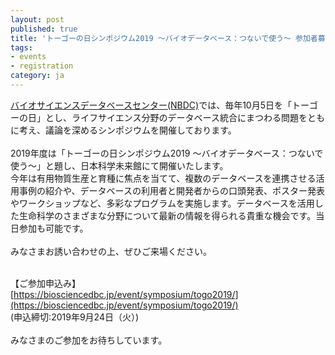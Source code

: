 ```yaml
---
layout: post
published: true
title: 'トーゴーの日シンポジウム2019 ～バイオデータベース：つないで使う～ 参加者募集中です'
tags:
- events
- registration
category: ja
---
```

[バイオサイエンスデータベースセンター(NBDC)](http://biosciencedbc.jp/)では、毎年10月5日を「トーゴーの日」とし、ライフサイエンス分野のデータベース統合にまつわる問題をともに考え、議論を深めるシンポジウムを開催しております。  
<br />
2019年度は「トーゴーの日シンポジウム2019 ～バイオデータベース：つないで使う～」と題し、日本科学未来館にて開催いたします。<br />
今年は有用物質生産と育種に焦点を当てて、複数のデータベースを連携させる活用事例の紹介や、データベースの利用者と開発者からの口頭発表、ポスター発表やワークショップなど、多彩なプログラムを実施します。データベースを活用した生命科学のさまざまな分野について最新の情報を得られる貴重な機会です。当日参加も可能です。  
<br />
みなさまお誘い合わせの上、ぜひご来場ください。  
<br />

【ご参加申込み】  
[https://biosciencedbc.jp/event/symposium/togo2019/](https://biosciencedbc.jp/event/symposium/togo2019/)  
(申込締切:2019年9月24日（火）)  
<br />
みなさまのご参加をお待ちしています。
